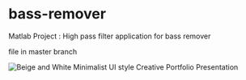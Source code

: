 # bass-remover
Matlab Project : High pass filter application for bass remover

file in master branch

![Beige and White Minimalist UI style Creative Portfolio Presentation](https://github.com/valensiene/bass-remover/assets/155623046/da7f5083-411b-4ab5-ace8-644a347da648)

